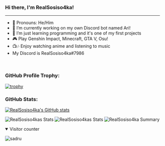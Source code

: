 ### Hi there, I'm RealSosiso4ka!
---
- 👤 Pronouns: He/Him
- 🔭 I’m currently working on my own Discord bot named Ari!
- 🌱 I’m just learning programming and it's one of my first projects
- 🎮 Play Genshin Impact, Minecraft, GTA V, Osu!
- 📺🎶 Enjoy watching anime and listening to music
- My Discord is RealSosiso4ka#7986

&nbsp;
### GitHub Profile Trophy:
[![trophy](https://github-profile-trophy.vercel.app/?username=realsosiso4ka&theme=radical)](https://github.com/ryo-ma/github-profile-trophy)

### GitHub Stats:

[![RealSosiso4ka's GitHub stats](https://github-readme-stats.vercel.app/api?username=realsosiso4ka&count_private=true&theme=dracula)](https://github.com/anuraghazra/github-readme-stats)

![RealSosiso4kas Stats](https://github-profile-summary-cards.vercel.app/api/cards/repos-per-language?username=realsosiso4ka&theme=monokai)
![RealSosiso4kas Stats](https://github-profile-summary-cards.vercel.app/api/cards/most-commit-language?username=realsosiso4ka&theme=monokai)
![RealSosiso4ka Summary](https://github-profile-summary-cards.vercel.app/api/cards/profile-details?username=realsosiso4ka&theme=monokai)

<details open>
<summary>Visitor counter</summary>

![sadru](https://count.getloli.com/get/@realsosiso4ka?theme=rule34)

</details>
